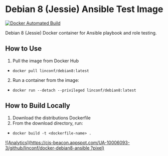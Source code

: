 # Debian 8 (Jessie) Ansible Test Image

[![Docker Automated Build](https://img.shields.io/docker/automated/jrottenberg/ffmpeg.svg?maxAge=2592000)](https://hub.docker.com/r/linconf/debian8/)

Debian 8 (Jessie) Docker container for Ansible playbook and role testing.

## How to Use

1. Pull the image from Docker Hub
  - `docker pull linconf/debian8:latest`
2. Run a container from the image:
  - `docker run --detach --privileged linconf/debian8:latest`

## How to Build Locally

1. Download the distributions Dockerfile
2. From the download directory, run:
  - `docker build -t <dockerfile-name> .`

[![Analytics](https://cjs-beacon.appspot.com/UA-10006093-3/github/linconf/docker-debian8-ansible
?pixel)](https://github.com/linconf/docker-test-containers/debian/8/)
